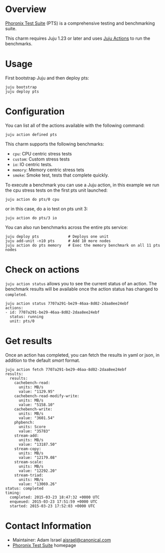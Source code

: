 # Overview

[Phoronix Test Suite](http://www.phoronix-test-suite.com/) (PTS) is a comprehensive
testing and benchmarking suite.

This charm requires Juju 1.23 or later and uses [Juju
Actions](https://jujucharms.com/docs/latest/authors-charm-actions/) to run the
benchmarks.


# Usage

First bootstrap Juju and then deploy pts:

    juju bootstrap
    juju deploy pts

# Configuration

You can list all of the actions available with the following command:

    juju action defined pts

This charm supports the following benchmarks:

- `cpu`: CPU centric stress tests
- `custom`: Custom stress tests
- `io`: IO centric tests.
- `memory`: Memory centric stress tets
- `smoke`: Smoke test, tests that complete quickly.

To execute a benchmark you can use a Juju action, in this example we run the cpu
stress tests on the first pts unit launched:

    juju action do pts/0 cpu

or in this case, do a io test on pts unit 3:

    juju action do pts/3 io

You can also run benchmarks across the entire pts service:

    juju deploy pts             # Deploys one unit
    juju add-unit -n10 pts      # Add 10 more nodes
    juju action do pts memory   # Exec the memory benchmark on all 11 pts nodes

# Check on actions

`juju action status` allows you to see the current status of an action. The benchmark results will be available once the action status has changed to `completed`.

```
juju action status 7707a291-be29-46aa-8d02-2daa8ee24ebf
actions:
- id: 7707a291-be29-46aa-8d02-2daa8ee24ebf
  status: running
  unit: pts/0
```

# Get results
Once an action has completed, you can fetch the results in yaml or json, in addition to the default *smart* format.
```
juju action fetch 7707a291-be29-46aa-8d02-2daa8ee24ebf
results:
  results:
    cachebench-read:
      units: MB/s
      value: "1129.95"
    cachebench-read-modify-write:
      units: MB/s
      value: "5158.10"
    cachebench-write:
      units: MB/s
      value: "3601.54"
    phpbench:
      units: Score
      value: "35783"
    stream-add:
      units: MB/s
      value: "13187.50"
    stream-copy:
      units: MB/s
      value: "12179.08"
    stream-scale:
      units: MB/s
      value: "12292.20"
    stream-triad:
      units: MB/s
      value: "13069.26"
status: completed
timing:
  completed: 2015-03-23 18:47:32 +0000 UTC
  enqueued: 2015-03-23 17:51:59 +0000 UTC
  started: 2015-03-23 17:52:03 +0000 UTC
```

# Contact Information

- Maintainer: Adam Israel <aisrael@canonical.com>
- [Phoronix Test Suite](http://www.phoronix-test-suite.com/) homepage
